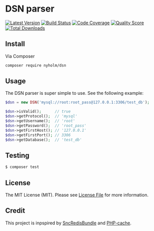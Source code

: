 # DSN parser

[![Latest Version](https://img.shields.io/github/release/Nyholm/dsn.svg?style=flat-square)](https://github.com/Nyholm/dsn/releases)
[![Build Status](https://img.shields.io/travis/Nyholm/dsn.svg?style=flat-square)](https://travis-ci.org/Nyholm/dsn)
[![Code Coverage](https://img.shields.io/scrutinizer/coverage/g/Nyholm/dsn.svg?style=flat-square)](https://scrutinizer-ci.com/g/Nyholm/dsn)
[![Quality Score](https://img.shields.io/scrutinizer/g/Nyholm/dsn.svg?style=flat-square)](https://scrutinizer-ci.com/g/Nyholm/dsn)
[![Total Downloads](https://img.shields.io/packagist/dt/nyholm/dsn.svg?style=flat-square)](https://packagist.org/packages/nyholm/dsn)


## Install

Via Composer

``` bash
composer require nyholm/dsn
```


## Usage

The DSN parser is super simple to use. See the following example: 

```php
$dsn = new DSN('mysql://root:root_pass@127.0.0.1:3306/test_db');

$dsn->isValid();      // true
$dsn->getProtocol();  // 'mysql'
$dsn->getUsername();  // 'root'
$dsn->getPassword();  // 'root_pass'
$dsn->getFirstHost(); // '127.0.0.1'
$dsn->getFirstPort(); // 3306
$dsn->getDatabase();  // 'test_db'
```

## Testing

``` bash
$ composer test
```

## License

The MIT License (MIT). Please see [License File](LICENSE) for more information.

## Credit

This project is inpspired by [SncRedisBundle](https://github.com/snc/SncRedisBundle/blob/master/DependencyInjection/Configuration/RedisDsn.php)
and [PHP-cache](https://github.com/php-cache/adapter-bundle/blob/master/src/DSN.php).
